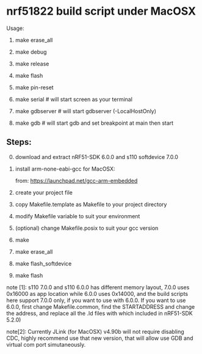 nrf51822 build script under MacOSX
=================================

Usage:
1. make erase_all

2. make debug

3. make release

4. make flash

5. make pin-reset

6. make serial # will start screen as your terminal

7. make gdbserver # will start gdbserver (-LocalHostOnly)

8. make gdb # will start gdb and set breakpoint at main then start

Steps:
------
0. download and extract nRF51-SDK 6.0.0 and s110 softdevice 7.0.0 

1. install arm-none-eabi-gcc for MacOSX:

    from: https://launchpad.net/gcc-arm-embedded

2. create your project file

3. copy Makefile.template as Makefile to your project directory

4. modify Makefile variable to suit your environment

5. (optional) change Makefile.posix to suit your gcc version

6. make

7. make erase_all

8. make flash_softdevice

9. make flash


note [1]: s110 7.0.0 and s110 6.0.0 has different memory layout, 7.0.0 uses 0x16000 as app location while 6.0.0 uses 0x14000, and the build scripts here support 7.0.0 only, if you want to use with 6.0.0. If you want to use 6.0.0, first change Makefile.common, find the STARTADDRESS and change the address, and replace all the .ld files with which included in nRF51-SDK 5.2.0)

note[2]: Currently JLink (for MacOSX) v4.90b will not require disabling CDC, highly recommend use that new version, that will allow use GDB and virtual com port simutaneously.
